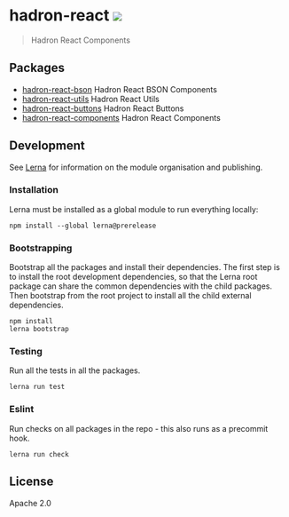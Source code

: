 # hadron-react [![][travis_img]][travis_url]
> Hadron React Components

## Packages

- [hadron-react-bson][hadron-react-bson-link] Hadron React BSON Components
- [hadron-react-utils][hadron-react-utils-link] Hadron React Utils
- [hadron-react-buttons][hadron-react-buttons-link] Hadron React Buttons
- [hadron-react-components][hadron-react-components-link] Hadron React Components

## Development

See [Lerna](https://github.com/lerna/lerna#readme) for information on the module
organisation and publishing.

### Installation

Lerna must be installed as a global module to run everything locally:

```shell
npm install --global lerna@prerelease
```

### Bootstrapping

Bootstrap all the packages and install their dependencies. The first step is to
install the root development dependencies, so that the Lerna root package can
share the common dependencies with the child packages. Then bootstrap from the
root project to install all the child external dependencies.

```shell
npm install
lerna bootstrap
```

### Testing

Run all the tests in all the packages.

```shell
lerna run test
```

### Eslint

Run checks on all packages in the repo - this also runs as a precommit hook.

```shell
lerna run check
```

## License

Apache 2.0

[travis_img]: https://img.shields.io/travis/mongodb-js/hadron-react.svg?style=flat-square
[travis_url]: https://travis-ci.org/mongodb-js/hadron-react
[hadron-react-bson-link]: https://github.com/mongodb-js/hadron-react/tree/master/packages/hadron-react-bson
[hadron-react-utils-link]: https://github.com/mongodb-js/hadron-react/tree/master/packages/hadron-react-utils
[hadron-react-buttons-link]: https://github.com/mongodb-js/hadron-react/tree/master/packages/hadron-react-buttons
[hadron-react-components-link]: https://github.com/mongodb-js/hadron-react/tree/master/packages/hadron-react-components
